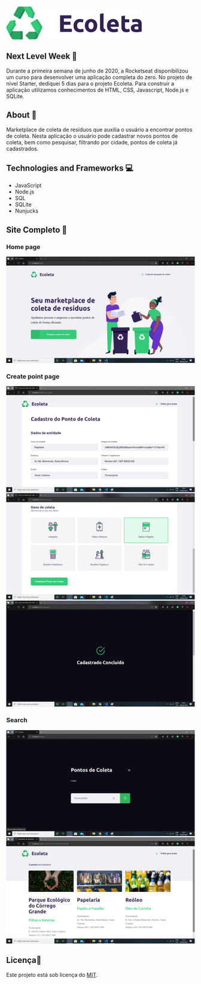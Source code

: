 ![](https://github.com/leticiapamplona/ecoleta/blob/master/public/assets/logo.svg)

## Next Level Week :rocket:
Durante a primeira semana de junho de 2020, a Rocketseat disponibilizou um curso para desenvolver uma aplicação completa do zero. No projeto de nível Starter, dediquei 5 dias para o projeto Ecoleta. Para construir a aplicação utilizamos conhecimentos de HTML, CSS, Javascript, Node.js e SQLite.

## About :memo:
Marketplace de coleta de resíduos que auxilia o usuário a encontrar pontos de coleta. Nesta aplicação o usuário pode cadastrar novos pontos de coleta, bem como pesquisar, filtrando por cidade, pontos de coleta já cadastrados. 

## Technologies and Frameworks :computer:
* JavaScript
* Node.js
* SQL
* SQLite
* Nunjucks

## Site Completo :eyes:

### Home page
![alt text](https://github.com/leticiapamplona/ecoleta/blob/master/media/img1.png)
### Create point page
![alt text](https://github.com/leticiapamplona/ecoleta/blob/master/media/img2.png)
![alt text](https://github.com/leticiapamplona/ecoleta/blob/master/media/img10.png)
![alt text](https://github.com/leticiapamplona/ecoleta/blob/master/media/img11.png)
### Search
![alt text](https://github.com/leticiapamplona/ecoleta/blob/master/media/img13.png)
![alt text](https://github.com/leticiapamplona/ecoleta/blob/master/media/img14.png)

## Licença:memo:
Este projeto está sob licença do [MIT](https://github.com/StefanoSaffran/ecoleta/blob/master/LICENSE).
